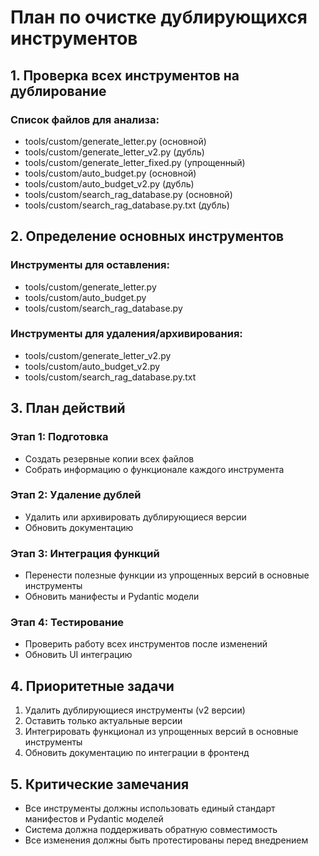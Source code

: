# План по очистке дублирующихся инструментов

## 1. Проверка всех инструментов на дублирование

### Список файлов для анализа:
- tools/custom/generate_letter.py (основной)
- tools/custom/generate_letter_v2.py (дубль)
- tools/custom/generate_letter_fixed.py (упрощенный)
- tools/custom/auto_budget.py (основной)
- tools/custom/auto_budget_v2.py (дубль)
- tools/custom/search_rag_database.py (основной)
- tools/custom/search_rag_database.py.txt (дубль)

## 2. Определение основных инструментов

### Инструменты для оставления:
- tools/custom/generate_letter.py
- tools/custom/auto_budget.py  
- tools/custom/search_rag_database.py

### Инструменты для удаления/архивирования:
- tools/custom/generate_letter_v2.py
- tools/custom/auto_budget_v2.py
- tools/custom/search_rag_database.py.txt

## 3. План действий

### Этап 1: Подготовка
- Создать резервные копии всех файлов
- Собрать информацию о функционале каждого инструмента

### Этап 2: Удаление дублей
- Удалить или архивировать дублирующиеся версии
- Обновить документацию

### Этап 3: Интеграция функций
- Перенести полезные функции из упрощенных версий в основные инструменты
- Обновить манифесты и Pydantic модели

### Этап 4: Тестирование
- Проверить работу всех инструментов после изменений
- Обновить UI интеграцию

## 4. Приоритетные задачи

1. Удалить дублирующиеся инструменты (v2 версии)
2. Оставить только актуальные версии
3. Интегрировать функционал из упрощенных версий в основные инструменты
4. Обновить документацию по интеграции в фронтенд

## 5. Критические замечания

- Все инструменты должны использовать единый стандарт манифестов и Pydantic моделей
- Система должна поддерживать обратную совместимость
- Все изменения должны быть протестированы перед внедрением
```